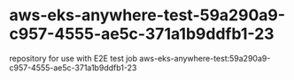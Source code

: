 # aws-eks-anywhere-test-59a290a9-c957-4555-ae5c-371a1b9ddfb1-23
repository for use with E2E test job aws-eks-anywhere-test:59a290a9-c957-4555-ae5c-371a1b9ddfb1-23
